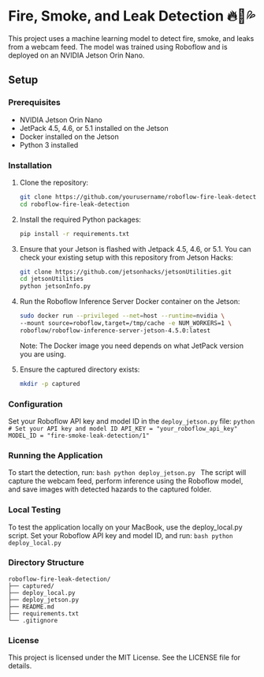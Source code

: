 # Fire, Smoke, and Leak Detection 🔥💨💦

This project uses a machine learning model to detect fire, smoke, and leaks from a webcam feed. The model was trained using Roboflow and is deployed on an NVIDIA Jetson Orin Nano.

## Setup

### Prerequisites

- NVIDIA Jetson Orin Nano
- JetPack 4.5, 4.6, or 5.1 installed on the Jetson
- Docker installed on the Jetson
- Python 3 installed

### Installation

1. Clone the repository:

   ```bash
   git clone https://github.com/yourusername/roboflow-fire-leak-detection.git
   cd roboflow-fire-leak-detection
   ```

2. Install the required Python packages:
    ```bash
    pip install -r requirements.txt
    ```
3. Ensure that your Jetson is flashed with Jetpack 4.5, 4.6, or 5.1. You can check your existing setup with this repository from Jetson Hacks:
   ```bash
   git clone https://github.com/jetsonhacks/jetsonUtilities.git
   cd jetsonUtilities
   python jetsonInfo.py
   ```

4. Run the Roboflow Inference Server Docker container on the Jetson:
    ```bash
    sudo docker run --privileged --net=host --runtime=nvidia \
    --mount source=roboflow,target=/tmp/cache -e NUM_WORKERS=1 \
    roboflow/roboflow-inference-server-jetson-4.5.0:latest
    ```
    Note: The Docker image you need depends on what JetPack version you are using.

5. Ensure the captured directory exists:
    ```bash
    mkdir -p captured
    ```

### Configuration
   Set your Roboflow API key and model ID in the `deploy_jetson.py` file:
    ```python
    # Set your API key and model ID
    API_KEY = "your_roboflow_api_key"
    MODEL_ID = "fire-smoke-leak-detection/1"
    ```

### Running the Application
   To start the detection, run:
    ```bash
    python deploy_jetson.py
    ```
    The script will capture the webcam feed, perform inference using the Roboflow model, and save images with detected hazards to the captured folder.

### Local Testing
   To test the application locally on your MacBook, use the deploy_local.py script. Set your Roboflow API key and model ID, and run:
    ```bash
    python deploy_local.py
    ```

### Directory Structure
    roboflow-fire-leak-detection/
    ├── captured/
    ├── deploy_local.py
    ├── deploy_jetson.py
    ├── README.md
    ├── requirements.txt
    └── .gitignore

### License
This project is licensed under the MIT License. See the LICENSE file for details.
